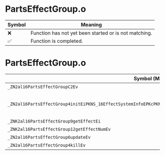 # PartsEffectGroup.o
| Symbol | Meaning 
| ------------- | ------------- 
| :x: | Function has not yet been started or is not matching. 
| :white_check_mark: | Function is completed. 


# PartsEffectGroup.o
| Symbol (Mangled) | Symbol (Demangled) | Decompiled? |
| ------------- |  ------------- | ------------- |
| `_ZN2al16PartsEffectGroupC2Ev` | `al::PartsEffectGroup::PartsEffectGroup(void)` | :x: |
| `_ZN2al16PartsEffectGroup4initEiPKNS_16EffectSystemInfoEPKcPKN4sead7Vector3IfEESA_PKNS6_8Matrix34IfEEPKNS_10IUseCameraE` | `al::PartsEffectGroup::init(int,al::EffectSystemInfo const*,char const*,sead::Vector3<float> const*,sead::Vector3<float> const*,sead::Matrix34<float> const*,al::IUseCamera const*)` | :x: |
| `_ZNK2al16PartsEffectGroup9getEffectEi` | `al::PartsEffectGroup::getEffect(int)const` | :x: |
| `_ZNK2al16PartsEffectGroup12getEffectNumEv` | `al::PartsEffectGroup::getEffectNum(void)const` | :x: |
| `_ZN2al16PartsEffectGroup6updateEv` | `al::PartsEffectGroup::update(void)` | :x: |
| `_ZN2al16PartsEffectGroup4killEv` | `al::PartsEffectGroup::kill(void)` | :x: |
